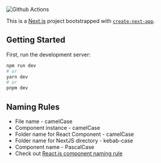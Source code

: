 ![Github Actions](https://github.com/Sohamsdays/Prototype-E-Com/actions/workflows/playwright.yml/badge.svg)

This is a [Next.js](https://nextjs.org/) project bootstrapped with [`create-next-app`](https://github.com/vercel/next.js/tree/canary/packages/create-next-app).

## Getting Started

First, run the development server:

```bash
npm run dev
# or
yarn dev
# or
pnpm dev
```

## Naming Rules

- File name - camelCase
- Component instance - camelCase
- Folder name for React Component - camelCase
- Folder name for NextJS directory - kebab-case
- Component name - PascalCase
- Check out [React.js component naming rule](https://medium.com/@wittydeveloper/react-components-naming-convention-%EF%B8%8F-b50303551505)
